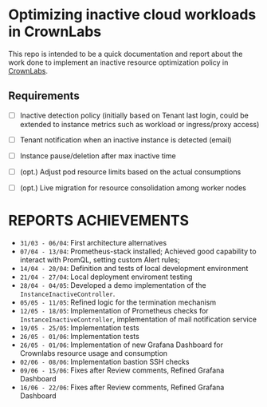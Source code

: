 # Optimizing inactive cloud workloads in CrownLabs
This repo is intended to be a quick documentation and report about the work done to implement an inactive resource optimization policy in [CrownLabs](https://github.com/netgroup-polito/CrownLabs).

## Requirements
- [ ] Inactive detection policy (initially based on Tenant last login, could be extended to instance metrics such as workload or ingress/proxy access)
- [ ] Tenant notification when an inactive instance is detected (email)
- [ ] Instance pause/deletion after max inactive time
- [ ] (opt.) Adjust pod resource limits based on the actual consumptions 
- [ ] (opt.) Live migration for resource consolidation among worker nodes


# REPORTS ACHIEVEMENTS
- `31/03 - 06/04`: First architecture alternatives
- `07/04 - 13/04`: Prometheus-stack installed; Achieved good capability to interact with PromQL, setting custom Alert rules;
- `14/04 - 20/04`: Definition and tests of local development environment
- `21/04 - 27/04`: Local deployment enviroment testing
- `28/04 - 04/05`: Developed a demo implementation of the `InstanceInactiveController`.
- `05/05 - 11/05`: Refined logic for the termination mechanism
- `12/05 - 18/05`: Implementation of Prometheus checks for `InstanceInactiveController`, implementation of mail notification service
- `19/05 - 25/05`: Implementation tests
- `26/05 - 01/06`: Implementation tests
- `26/05 - 01/06`: Implementation of new Grafana Dashboard for Crownlabs resource usage and consumption
- `02/06 - 08/06`: Implementation bastion SSH checks
- `09/06 - 15/06`: Fixes after Review comments, Refined Grafana Dashboard
- `16/06 - 22/06`: Fixes after Review comments, Refined Grafana Dashboard

